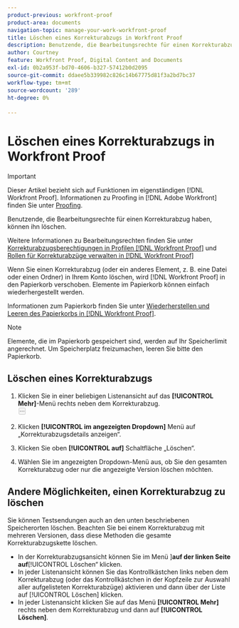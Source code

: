 ```yaml
---
product-previous: workfront-proof
product-area: documents
navigation-topic: manage-your-work-workfront-proof
title: Löschen eines Korrekturabzugs in Workfront Proof
description: Benutzende, die Bearbeitungsrechte für einen Korrekturabzug haben, können ihn löschen.
author: Courtney
feature: Workfront Proof, Digital Content and Documents
exl-id: 0b2a953f-bd70-4606-b327-57412b0d2095
source-git-commit: ddaee5b339982c826c14b67775d81f3a2bd7bc37
workflow-type: tm+mt
source-wordcount: '289'
ht-degree: 0%

---
```


# Löschen eines Korrekturabzugs in Workfront Proof

>[!IMPORTANT]
>
>Dieser Artikel bezieht sich auf Funktionen im eigenständigen [!DNL Workfront Proof]. Informationen zu Proofing in [!DNL Adobe Workfront] finden Sie unter [Proofing](../../../review-and-approve-work/proofing/proofing.md).

Benutzende, die Bearbeitungsrechte für einen Korrekturabzug haben, können ihn löschen.

Weitere Informationen zu Bearbeitungsrechten finden Sie unter [Korrekturabzugsberechtigungen in Profilen [!DNL Workfront Proof]](../../../workfront-proof/wp-acct-admin/account-settings/proof-perm-profiles-in-wp.md) und [Rollen für Korrekturabzüge verwalten in [!DNL Workfront Proof]](../../../workfront-proof/wp-work-proofsfiles/share-proofs-and-files/manage-proof-roles.md)

Wenn Sie einen Korrekturabzug (oder ein anderes Element, z. B. eine Datei oder einen Ordner) in Ihrem Konto löschen, wird [!DNL Workfront Proof] in den Papierkorb verschoben. Elemente im Papierkorb können einfach wiederhergestellt werden.

Informationen zum Papierkorb finden Sie unter [Wiederherstellen und Leeren des Papierkorbs in [!DNL Workfront Proof]](../../../workfront-proof/wp-work-proofsfiles/manage-your-work/restore-and-empty-trash.md).

>[!NOTE]
>
>Elemente, die im Papierkorb gespeichert sind, werden auf Ihr Speicherlimit angerechnet. Um Speicherplatz freizumachen, leeren Sie bitte den Papierkorb.

## Löschen eines Korrekturabzugs

1. Klicken Sie in einer beliebigen Listenansicht auf das **[!UICONTROL Mehr]**-Menü rechts neben dem Korrekturabzug.\
   ![Menü „Mehr“](assets/more-button-small.png)

1. Klicken **[!UICONTROL im angezeigten Dropdown]** Menü auf „Korrekturabzugsdetails anzeigen“.
1. Klicken Sie oben **[!UICONTROL auf]** Schaltfläche „Löschen“.
1. Wählen Sie im angezeigten Dropdown-Menü aus, ob Sie den gesamten Korrekturabzug oder nur die angezeigte Version löschen möchten.

## Andere Möglichkeiten, einen Korrekturabzug zu löschen

Sie können Testsendungen auch an den unten beschriebenen Speicherorten löschen. Beachten Sie bei einem Korrekturabzug mit mehreren Versionen, dass diese Methoden die gesamte Korrekturabzugskette löschen.

* In der Korrekturabzugsansicht können Sie im Menü ]**auf der linken Seite auf**[!UICONTROL  Löschen“ klicken.
* In jeder Listenansicht können Sie das Kontrollkästchen links neben dem Korrekturabzug (oder das Kontrollkästchen in der Kopfzeile zur Auswahl aller aufgelisteten Korrekturabzüge) aktivieren und dann über der Liste auf [!UICONTROL Löschen] klicken.
* In jeder Listenansicht klicken Sie auf das Menü **[!UICONTROL Mehr]** rechts neben dem Korrekturabzug und dann auf **[!UICONTROL Löschen]**.
